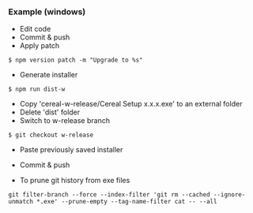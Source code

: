 ### Example (windows)
*	Edit code
*	Commit & push
*	Apply patch
```
$ npm version patch -m "Upgrade to %s"
```
*	Generate installer
```
$ npm run dist-w
```
*	Copy 'cereal-w-release/Cereal Setup x.x.x.exe' to an external folder
*	Delete 'dist' folder
*	Switch to w-release branch
```
$ git checkout w-release
```
*	Paste previously saved installer
*	Commit & push

* To prune git history from exe files
```
git filter-branch --force --index-filter 'git rm --cached --ignore-unmatch *.exe' --prune-empty --tag-name-filter cat -- --all
```

